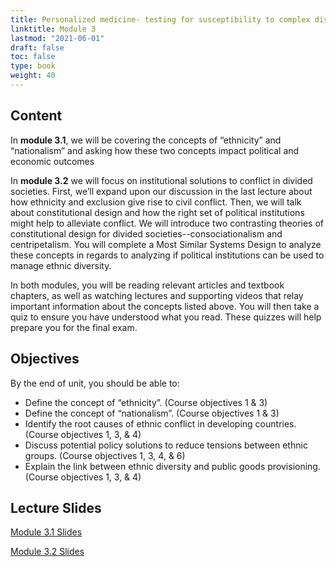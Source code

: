 ```yaml
---
title: Personalized medicine- testing for susceptibility to complex diseases
linktitle: Module 3
lastmod: "2021-06-01"
draft: false  
toc: false  
type: book  
weight: 40
---
```


## Content

In **module 3.1**,  we will be covering the concepts of “ethnicity” and “nationalism” and asking how these two concepts impact political and economic outcomes

In **module 3.2** we will focus on institutional solutions to conflict in divided societies. First, we’ll expand upon our discussion in the last lecture about how ethnicity and exclusion give rise to civil conflict. Then, we will talk about constitutional design and how the right set of political institutions might help to alleviate conflict. We will introduce two contrasting theories of constitutional design for divided societies--consociationalism and centripetalism. You will complete a Most Similar Systems Design to analyze these concepts in regards to analyzing if political institutions can be used to manage ethnic diversity.

In both modules, you will be reading relevant articles and textbook chapters, as well as watching lectures and supporting videos that relay important information about the concepts listed above. You will then take a quiz to ensure you have understood what you read. These quizzes will help prepare you for the final exam.

## Objectives

By the end of unit, you should be able to:

- Define the concept of “ethnicity”. (Course objectives 1 & 3)
- Define the concept of “nationalism”. (Course objectives 1 & 3)
- Identify the root causes of ethnic conflict in developing countries. (Course objectives 1, 3, & 4) 
- Discuss potential policy solutions to reduce tensions between ethnic groups. (Course objectives 1, 3, 4, & 6)
- Explain the link between ethnic diversity and public goods provisioning. (Course objectives 1, 3, & 4)

## Lecture Slides

<a href="https://www.emmanuelteitelbaum.com/slides/psc1001_3.1/#/" target="_blank" rel="noopener" title="Slides">Module 3.1 Slides</a>

<a href="https://www.emmanuelteitelbaum.com/slides/psc1001_3.2/#/" target="_blank" rel="noopener" title="Slides">Module 3.2 Slides</a>
